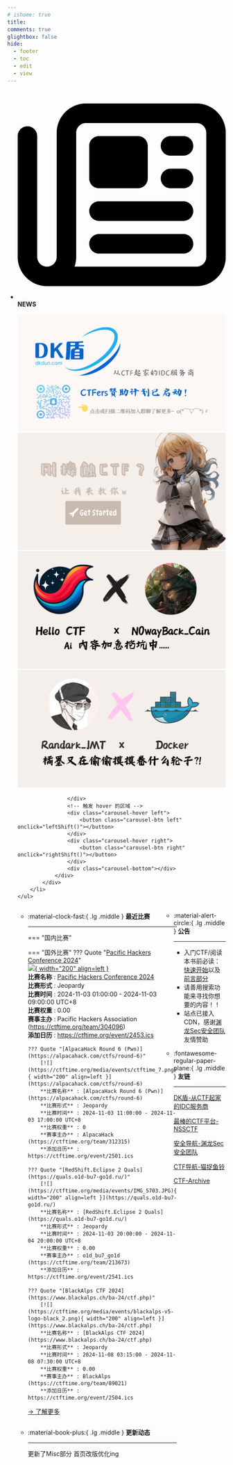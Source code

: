 ```yaml
---
# ishome: true
title: 
comments: true
glightbox: false
hide:
  - footer
  - toc
  - edit
  - view
---
```


<div class="grid cards">
    <ul>
        <li>
            <p><span class="twemoji lg middle"><svg xmlns="http://www.w3.org/2000/svg"
                        viewBox="0 0 512 512"><!--! Font Awesome Free 6.5.1 by @fontawesome - https://fontawesome.com License - https://fontawesome.com/license/free (Icons: CC BY 4.0, Fonts: SIL OFL 1.1, Code: MIT License) Copyright 2023 Fonticons, Inc.-->
                        <path
                            d="M168 80c-13.3 0-24 10.7-24 24v304c0 8.4-1.4 16.5-4.1 24H440c13.3 0 24-10.7 24-24V104c0-13.3-10.7-24-24-24H168zM72 480c-39.8 0-72-32.2-72-72V112c0-13.3 10.7-24 24-24s24 10.7 24 24v296c0 13.3 10.7 24 24 24s24-10.7 24-24V104c0-39.8 32.2-72 72-72h272c39.8 0 72 32.2 72 72v304c0 39.8-32.2 72-72 72H72zm104-344c0-13.3 10.7-24 24-24h96c13.3 0 24 10.7 24 24v80c0 13.3-10.7 24-24 24h-96c-13.3 0-24-10.7-24-24v-80zm200-24h32c13.3 0 24 10.7 24 24s-10.7 24-24 24h-32c-13.3 0-24-10.7-24-24s10.7-24 24-24zm0 80h32c13.3 0 24 10.7 24 24s-10.7 24-24 24h-32c-13.3 0-24-10.7-24-24s10.7-24 24-24zm-176 80h208c13.3 0 24 10.7 24 24s-10.7 24-24 24H200c-13.3 0-24-10.7-24-24s10.7-24 24-24zm0 80h208c13.3 0 24 10.7 24 24s-10.7 24-24 24H200c-13.3 0-24-10.7-24-24s10.7-24 24-24z">
                        </path>
                    </svg></span> <strong>NEWS</strong></p>
            <div class="grid cards">
                <div class="carousel">
                    <div class="carousel-container">
                        <a href="https://www.dkdun.cn/"><img src="./assets/banner-dkdun.png" /></a>
                        <a href="../HC_Start/" target="_blank"><img src="./assets/banner-quickstart.png" /></a>
                        <a href="../HC_AI/" target="_blank"><img src="./assets/banner-update.png" /></a>
                        <a href="https://github.com/CTF-Archives" target="_blank"><img src="./assets/banner-Achieve.png" /></a>
                        
                    </div>
                    <!-- 触发 hover 的区域 -->
                    <div class="carousel-hover left">
                        <button class="carousel-btn left" onclick="leftShift()"></button>
                    </div>
                    <div class="carousel-hover right">
                        <button class="carousel-btn right" onclick="rightShift()"></button>
                    </div>
                    <div class="carousel-bottom"></div>
                </div>
            </div>
        </li>
    </ul>
</div>

<div class="grid grid-cols-8 gap-4" style="display: grid;grid-template-columns: 70% 30%;" markdown>

<div class="grid cards" style="display: grid; grid-template-columns: 1fr;" markdown>

<div class="grid cards" markdown>

-   :material-clock-fast:{ .lg .middle } __最近比赛__

    ---
    <!-- 主页赛事展示_开始 -->
    === "国内比赛"
    
    === "国外比赛"
        ??? Quote "[Pacific Hackers Conference 2024](https://www.phack.org/)"  
            [![](https://ctftime.org){ width="200" align=left }](https://www.phack.org/)  
            **比赛名称** : [Pacific Hackers Conference 2024](https://www.phack.org/)  
            **比赛形式** : Jeopardy  
            **比赛时间** : 2024-11-03 01:00:00 - 2024-11-03 09:00:00 UTC+8  
            **比赛权重** : 0.00  
            **赛事主办** : Pacific Hackers Association (https://ctftime.org/team/304096)  
            **添加日历** : https://ctftime.org/event/2453.ics  
            
        ??? Quote "[AlpacaHack Round 6 (Pwn)](https://alpacahack.com/ctfs/round-6)"  
            [![](https://ctftime.org/media/events/ctftime_7.png){ width="200" align=left }](https://alpacahack.com/ctfs/round-6)  
            **比赛名称** : [AlpacaHack Round 6 (Pwn)](https://alpacahack.com/ctfs/round-6)  
            **比赛形式** : Jeopardy  
            **比赛时间** : 2024-11-03 11:00:00 - 2024-11-03 17:00:00 UTC+8  
            **比赛权重** : 0  
            **赛事主办** : AlpacaHack (https://ctftime.org/team/312315)  
            **添加日历** : https://ctftime.org/event/2501.ics  
            
        ??? Quote "[RedShift.Eclipse 2 Quals](https://quals.o1d-bu7-go1d.ru/)"  
            [![](https://ctftime.org/media/events/IMG_5703.JPG){ width="200" align=left }](https://quals.o1d-bu7-go1d.ru/)  
            **比赛名称** : [RedShift.Eclipse 2 Quals](https://quals.o1d-bu7-go1d.ru/)  
            **比赛形式** : Jeopardy  
            **比赛时间** : 2024-11-03 20:00:00 - 2024-11-04 20:00:00 UTC+8  
            **比赛权重** : 0.00  
            **赛事主办** : o1d_bu7_go1d (https://ctftime.org/team/213673)  
            **添加日历** : https://ctftime.org/event/2541.ics  
            
        ??? Quote "[BlackAlps CTF 2024](https://www.blackalps.ch/ba-24/ctf.php)"  
            [![](https://ctftime.org/media/events/blackalps-v5-logo-black_2.png){ width="200" align=left }](https://www.blackalps.ch/ba-24/ctf.php)  
            **比赛名称** : [BlackAlps CTF 2024](https://www.blackalps.ch/ba-24/ctf.php)  
            **比赛形式** : Jeopardy  
            **比赛时间** : 2024-11-08 03:15:00 - 2024-11-08 07:30:00 UTC+8  
            **比赛权重** : 0.00  
            **赛事主办** : BlackAlps (https://ctftime.org/team/89021)  
            **添加日历** : https://ctftime.org/event/2504.ics  
            
    <!-- 主页赛事展示_结束 -->
    [→ 了解更多](./Event/)

</div>
  <div class="grid cards" markdown>

-   :material-book-plus:{ .lg .middle } __更新动态__

    ---

    更新了Misc部分 首页改版优化ing

</div>  
</div>
<div class="grid cards" markdown>

<div class="grid cards" markdown>

-   :material-alert-circle:{ .lg .middle } __公告__

    ---

    - 入门CTF/阅读本书前必读：[快速开始](./HC_Start/)以及[前言部分](./HC_Preface/)  
    - 请善用搜索功能来寻找你想要的内容！！
    - 站点已接入 CDN，感谢[渊龙Sec安全团队](https://dh.aabyss.cn)友情赞助

-   :fontawesome-regular-paper-plane:{ .lg .middle } __友链__

    ---

    [DK盾-从CTF起家的IDC服务商](https://www.dkdun.cn)

    [最棒的CTF平台-NSSCTF](https://www.nssctf.cn/)  

    [安全导航-渊龙Sec安全团队](https://dh.aabyss.cn)    

    [CTF导航-猫捉鱼铃](https://ctf.mzy0.com/)

    [CTF-Archive](https://github.com/CTF-Archives)

</div>   

</div>

</div>
